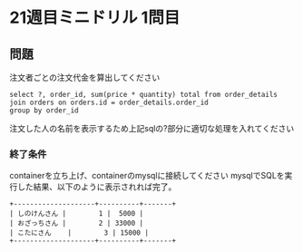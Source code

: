 # 21週目ミニドリル 1問目

## 問題

注文者ごとの注文代金を算出してください

```
select ?, order_id, sum(price * quantity) total from order_details 
join orders on orders.id = order_details.order_id
group by order_id
```
注文した人の名前を表示するため上記sqlの?部分に適切な処理を入れてください

### 終了条件
containerを立ち上げ、containerのmysqlに接続してください
mysqlでSQLを実行した結果、以下のように表示されれば完了。

```
+--------------------+----------+-------+
| しのけんさん |        1 |  5000 |
| おざっちさん |        2 | 33000 |
| こたにさん    |        3 | 15000 |
+--------------------+----------+-------+
```
